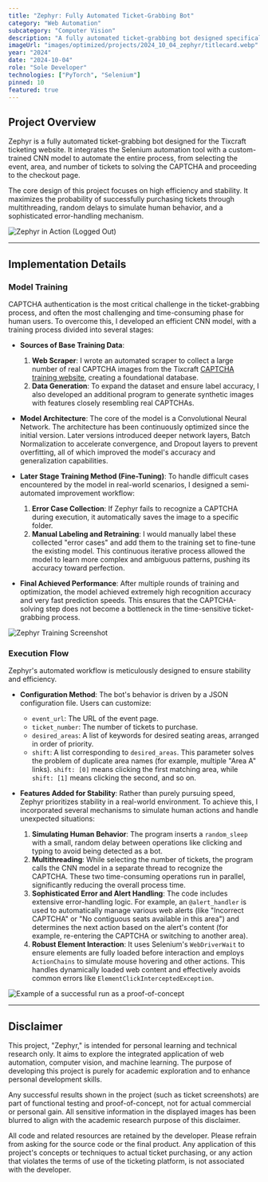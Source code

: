 ```yaml
---
title: "Zephyr: Fully Automated Ticket-Grabbing Bot"
category: "Web Automation"
subcategory: "Computer Vision"
description: "A fully automated ticket-grabbing bot designed specifically for the Tixcraft ticketing website, integrating Selenium and a custom-trained CNN model to automatically solve CAPTCHAs."
imageUrl: "images/optimized/projects/2024_10_04_zephyr/titlecard.webp"
year: "2024"
date: "2024-10-04"
role: "Sole Developer"
technologies: ["PyTorch", "Selenium"]
pinned: 10
featured: true
---
```


## Project Overview

Zephyr is a fully automated ticket-grabbing bot designed for the Tixcraft ticketing website. It integrates the Selenium automation tool with a custom-trained CNN model to automate the entire process, from selecting the event, area, and number of tickets to solving the CAPTCHA and proceeding to the checkout page.

The core design of this project focuses on high efficiency and stability. It maximizes the probability of successfully purchasing tickets through multithreading, random delays to simulate human behavior, and a sophisticated error-handling mechanism.

![Zephyr in Action (Logged Out)](https://drive.google.com/file/d/1imDvKqCPAYGSzrnU0QTaSFk43AdxTkBc/view?usp=sharing)

---

## Implementation Details

### Model Training

CAPTCHA authentication is the most critical challenge in the ticket-grabbing process, and often the most challenging and time-consuming phase for human users. To overcome this, I developed an efficient CNN model, with a training process divided into several stages:

-   **Sources of Base Training Data**:
    1.  **Web Scraper**: I wrote an automated scraper to collect a large number of real CAPTCHA images from the Tixcraft [CAPTCHA training website](https://webbboxx.com/), creating a foundational database.
    2.  **Data Generation**: To expand the dataset and ensure label accuracy, I also developed an additional program to generate synthetic images with features closely resembling real CAPTCHAs.

-   **Model Architecture**:
    The core of the model is a Convolutional Neural Network. The architecture has been continuously optimized since the initial version. Later versions introduced deeper network layers, Batch Normalization to accelerate convergence, and Dropout layers to prevent overfitting, all of which improved the model's accuracy and generalization capabilities.

-   **Later Stage Training Method (Fine-Tuning)**:
    To handle difficult cases encountered by the model in real-world scenarios, I designed a semi-automated improvement workflow:
    1.  **Error Case Collection**: If Zephyr fails to recognize a CAPTCHA during execution, it automatically saves the image to a specific folder.
    2.  **Manual Labeling and Retraining**: I would manually label these collected "error cases" and add them to the training set to fine-tune the existing model. This continuous iterative process allowed the model to learn more complex and ambiguous patterns, pushing its accuracy toward perfection.

-   **Final Achieved Performance**:
    After multiple rounds of training and optimization, the model achieved extremely high recognition accuracy and very fast prediction speeds. This ensures that the CAPTCHA-solving step does not become a bottleneck in the time-sensitive ticket-grabbing process.

![Zephyr Training Screenshot](images/optimized/projects/2024_10_04_zephyr/zephyr_training_screen_shot.webp)

### Execution Flow

Zephyr's automated workflow is meticulously designed to ensure stability and efficiency.

-   **Configuration Method**:
    The bot's behavior is driven by a JSON configuration file. Users can customize:
    -   `event_url`: The URL of the event page.
    -   `ticket_number`: The number of tickets to purchase.
    -   `desired_areas`: A list of keywords for desired seating areas, arranged in order of priority.
    -   `shift`: A list corresponding to `desired_areas`. This parameter solves the problem of duplicate area names (for example, multiple "Area A" links). `shift: [0]` means clicking the first matching area, while `shift: [1]` means clicking the second, and so on.

-   **Features Added for Stability**:
    Rather than purely pursuing speed, Zephyr prioritizes stability in a real-world environment. To achieve this, I incorporated several mechanisms to simulate human actions and handle unexpected situations:
    1.  **Simulating Human Behavior**: The program inserts a `random_sleep` with a small, random delay between operations like clicking and typing to avoid being detected as a bot.
    2.  **Multithreading**: While selecting the number of tickets, the program calls the CNN model in a separate thread to recognize the CAPTCHA. These two time-consuming operations run in parallel, significantly reducing the overall process time.
    3.  **Sophisticated Error and Alert Handling**: The code includes extensive error-handling logic. For example, an `@alert_handler` is used to automatically manage various web alerts (like "Incorrect CAPTCHA" or "No contiguous seats available in this area") and determines the next action based on the alert's content (for example, re-entering the CAPTCHA or switching to another area).
    4.  **Robust Element Interaction**: It uses Selenium's `WebDriverWait` to ensure elements are fully loaded before interaction and employs `ActionChains` to simulate mouse hovering and other actions. This handles dynamically loaded web content and effectively avoids common errors like `ElementClickInterceptedException`.

![Example of a successful run as a proof-of-concept](images/optimized/projects/2024_10_04_zephyr/successful_purchase.webp)

---

## Disclaimer

This project, "Zephyr," is intended for personal learning and technical research only. It aims to explore the integrated application of web automation, computer vision, and machine learning. The purpose of developing this project is purely for academic exploration and to enhance personal development skills.

Any successful results shown in the project (such as ticket screenshots) are part of functional testing and proof-of-concept, not for actual commercial or personal gain. All sensitive information in the displayed images has been blurred to align with the academic research purpose of this disclaimer.

All code and related resources are retained by the developer. Please refrain from asking for the source code or the final product. Any application of this project's concepts or techniques to actual ticket purchasing, or any action that violates the terms of use of the ticketing platform, is not associated with the developer.
